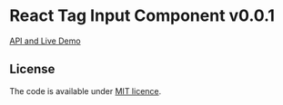# React Tag Input Component v0.0.1

[API and Live Demo](http://smikhalevski.github.io/react-tag-input/)

## License

The code is available under [MIT licence](LICENSE.txt).
